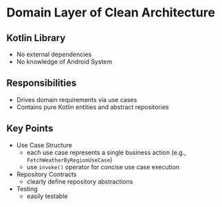 # Domain Layer of Clean Architecture

## Kotlin Library

- No external dependencies
- No knowledge of Android System

## Responsibilities

- Drives domain requirements via use cases
- Contains pure Kotlin entities and abstract repositories

## Key Points

- Use Case Structure
    - each use case represents a single business action (e.g., `FetchWeatherByRegionUseCase`)
    - use `invoke()` operator for concise use case execution
- Repository Contracts
    - clearly define repository abstractions
- Testing
    - easily testable
